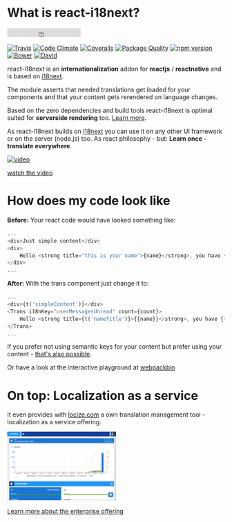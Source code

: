 # What is react-i18next?

<iframe src="https://ghbtns.com/github-btn.html?user=i18next&repo=react-i18next&type=star&count=true" frameborder="0" scrolling="0" width="170px" height="20px"></iframe>

[![Travis](https://img.shields.io/travis/i18next/react-i18next/master.svg?style=flat-square)](https://travis-ci.org/i18next/react-i18next)
[![Code Climate](https://codeclimate.com/github/codeclimate/codeclimate/badges/gpa.svg)](https://codeclimate.com/github/i18next/react-i18next)
[![Coveralls](https://img.shields.io/coveralls/i18next/react-i18next/master.svg?style=flat-square)](https://coveralls.io/github/i18next/react-i18next)
[![Package Quality](http://npm.packagequality.com/shield/react-i18next.svg)](http://packagequality.com/#?package=react-i18next)
[![npm version](https://img.shields.io/npm/v/react-i18next.svg?style=flat-square)](https://www.npmjs.com/package/react-i18next)
[![Bower](https://img.shields.io/bower/v/react-i18next.svg?style=flat-square)]()
[![David](https://img.shields.io/david/i18next/react-i18next.svg?style=flat-square)](https://david-dm.org/i18next/react-i18next)



react-i18next is an **internationalization** addon for **reactjs** / **reactnative** and is based on [i18next](http://i18next.com).

The module asserts that needed translations get loaded for your components and that your content gets rerendered on language changes.

Based on the zero dependencies and build tools react-i18next is optimal suited for **serverside rendering** too. [Learn more](/misc/universal-rendering.md).

As react-i18next builds on [i18next](http://i18next.com) you can use it on any other UI framework or on the server (node.js) too. As react philosophy - but: **Learn once - translate everywhere**.


[![video](https://raw.githubusercontent.com/i18next/react-i18next/master/example/locize-example/video_sample.png)](https://www.youtube.com/watch?v=9NOzJhgmyQE)

[watch the video](https://www.youtube.com/watch?v=9NOzJhgmyQE)

# How does my code look like

**Before:** Your react code would have looked something like:

```js
...
<div>Just simple content</div>
<div>
    Hello <strong title="this is your name">{name}</strong>, you have {count} unread message(s). <Link to="/msgs">Go to messages</Link>.
</div>
...
```

**After:** With the trans component just change it to:

```js
...
<div>{t('simpleContent')}</div>
<Trans i18nKey="userMessagesUnread" count={count}>
    Hello <strong title={t('nameTitle')}>{{name}}</strong>, you have {{count}} unread message. <Link to="/msgs">Go to messages</Link>.
</Trans>
...
```

If you prefer not using semantic keys for your content but prefer using your content - [that's also possible](https://www.i18next.com/principles/fallback.html#key-fallback).

Or have a look at the interactive playground at [webpackbin](https://www.webpackbin.com/bins/-KvzvUPFsBVI_74Jll99)


# On top: Localization as a service


It even provides with [locize.com](http://locize.com) a own translation management tool - localization as a service offering.

<img src="/assets/img/dashboard.png" width="50%" />

[Learn more about the enterprise offering](https://www.i18next.com/for-enterprises.html)